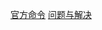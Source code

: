 <!--
 * @version: v0.0.1
 * @Author: hailong.chen
 * @Date: 2019-10-11 21:18:44
 * @LastEditors: hailong.chen
 * @LastEditTime: 2019-10-11 23:26:39
 * @Descripttion: 
 -->
[官方命令](./docs/command.md)
[问题与解决](./docs/problem.md)